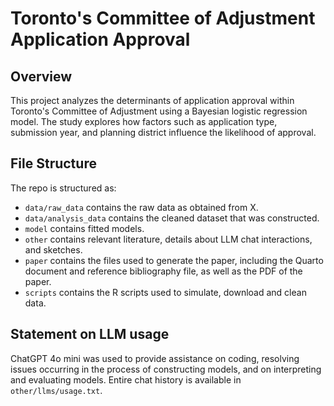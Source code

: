 # Toronto's Committee of Adjustment Application Approval

## Overview

This project analyzes the determinants of application approval within Toronto's Committee of Adjustment using a Bayesian logistic regression model. The study explores how factors such as application type, submission year, and planning district influence the likelihood of approval.


## File Structure

The repo is structured as:

-   `data/raw_data` contains the raw data as obtained from X.
-   `data/analysis_data` contains the cleaned dataset that was constructed.
-   `model` contains fitted models. 
-   `other` contains relevant literature, details about LLM chat interactions, and sketches.
-   `paper` contains the files used to generate the paper, including the Quarto document and reference bibliography file, as well as the PDF of the paper. 
-   `scripts` contains the R scripts used to simulate, download and clean data.


## Statement on LLM usage

ChatGPT 4o mini was used to provide assistance on coding, resolving issues occurring in the process of constructing models, and on interpreting and evaluating models. Entire chat history is available in `other/llms/usage.txt`.
